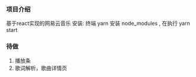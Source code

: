 ### 项目介绍
基于react实现的网易云音乐
安装: 终端 yarn 安装 node_modules , 在执行  yarn start 
### 待做
1. 播放条
2. 歌词解析，歌曲详情页
